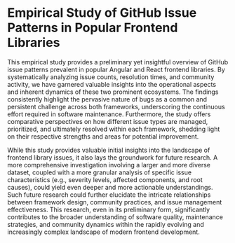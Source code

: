 # Empirical Study of GitHub Issue Patterns in Popular Frontend Libraries

This empirical study provides a preliminary yet insightful overview of GitHub issue patterns prevalent in popular Angular and React frontend libraries. By systematically analyzing issue counts, resolution times, and community activity, we have garnered valuable insights into the operational aspects and inherent dynamics of these two prominent ecosystems. The findings consistently highlight the pervasive nature of bugs as a common and persistent challenge across both frameworks, underscoring the continuous effort required in software maintenance. Furthermore, the study offers comparative perspectives on how different issue types are managed, prioritized, and ultimately resolved within each framework, shedding light on their respective strengths and areas for potential improvement.

While this study provides valuable initial insights into the landscape of frontend library issues, it also lays the groundwork for future research. A more comprehensive investigation involving a larger and more diverse dataset, coupled with a more granular analysis of specific issue characteristics (e.g., severity levels, affected components, and root causes), could yield even deeper and more actionable understandings. Such future research could further elucidate the intricate relationships between framework design, community practices, and issue management effectiveness. This research, even in its preliminary form, significantly contributes to the broader understanding of software quality, maintenance strategies, and community dynamics within the rapidly evolving and increasingly complex landscape of modern frontend development.
